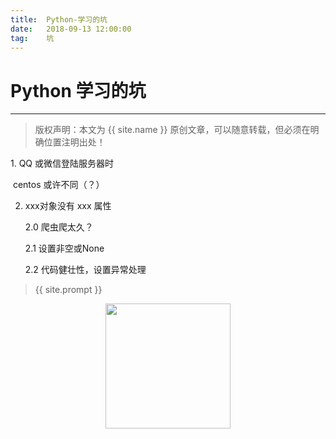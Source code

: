 ```yaml
---             
title:  Python-学习的坑
date:   2018-09-13 12:00:00
tag:    坑
---
```

# Python 学习的坑

***
> 版权声明：本文为 {{ site.name }} 原创文章，可以随意转载，但必须在明确位置注明出处！

<head><link rel="stylesheet" href="../css/rouge.css"></head>
1. QQ 或微信登陆服务器时

​        centos 或许不同（？）

2. xxx对象没有 xxx 属性

   2.0 爬虫爬太久？

   2.1 设置非空或None

   2.2 代码健壮性，设置异常处理





> {{ site.prompt }}

<div  align="center">
<img src="https://rengui520.github.io/images/wechart.jpg" width = "200" height = "200"/>